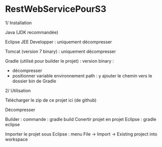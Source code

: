 # RestWebServicePourS3

1/ Installation

Java (JDK recommandée)

Eclipse JEE Developper : uniquement décompresser

Tomcat (version 7 binary) : uniquement décompresser

Gradle (utilisé pour builder le projet) : version binary :

  -  décompresser
  -  positionner variable environnement path : y ajouter le chemin vers le dossier bin de Gradle


2/ Utilisation

Télécharger le zip de ce projet ici (de github)

Décompresser

Builder : commande : gradle build
Conertir projet en projet Eclipse : gradle eclipse

Importer le projet sous Eclipse : menu File -> Import -> Existing project into workspace

